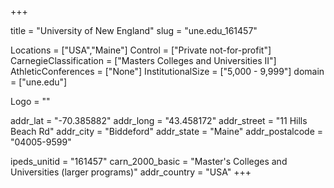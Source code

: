
+++

title = "University of New England"
slug = "une.edu_161457"

Locations = ["USA","Maine"]
Control = ["Private not-for-profit"]
CarnegieClassification = ["Masters Colleges and Universities II"]
AthleticConferences = ["None"]
InstitutionalSize = ["5,000 - 9,999"]
domain = ["une.edu"]

Logo = ""

addr_lat = "-70.385882"
addr_long = "43.458172"
addr_street = "11 Hills Beach Rd"
addr_city = "Biddeford"
addr_state = "Maine"
addr_postalcode = "04005-9599"

ipeds_unitid = "161457"
carn_2000_basic = "Master's Colleges and Universities (larger programs)"
addr_country = "USA"
+++
    
